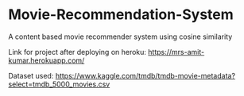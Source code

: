# Movie-Recommendation-System
A content based movie recommender system using cosine similarity

Link for project after deploying on heroku: https://mrs-amit-kumar.herokuapp.com/

Dataset used: https://www.kaggle.com/tmdb/tmdb-movie-metadata?select=tmdb_5000_movies.csv

